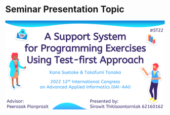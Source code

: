 # Seminar Presentation Topic
![alt text](https://github.com/TiTle162/Seminar/blob/main/Seminar%20Presentation%20Topic.PNG?raw=true)
